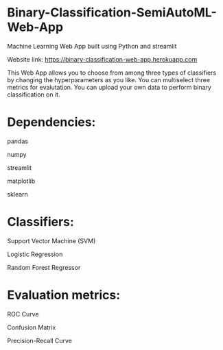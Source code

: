 # Binary-Classification-SemiAutoML-Web-App
Machine Learning Web App built using Python and streamlit

Website link: https://binary-classification-web-app.herokuapp.com


This Web App allows you to choose from among three types of classifiers by changing the hyperparameters as you like. You can multiselect three metrics for evalutation. You can upload your own data to perform binary classification on it.

# Dependencies:

pandas 

numpy

streamlit

matplotlib

sklearn


# Classifiers:

Support Vector Machine (SVM)

Logistic Regression

Random Forest Regressor


# Evaluation metrics:

ROC Curve

Confusion Matrix

Precision-Recall Curve
